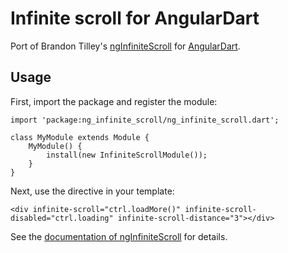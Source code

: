 # Infinite scroll for AngularDart

Port of Brandon Tilley's [ngInfiniteScroll](http://binarymuse.github.io/ngInfiniteScroll)
for [AngularDart](http://pub.dartlang.org/packages/angular).

## Usage

First, import the package and register the module:

    import 'package:ng_infinite_scroll/ng_infinite_scroll.dart';

    class MyModule extends Module {
        MyModule() {
            install(new InfiniteScrollModule());
        }
    }

Next, use the directive in your template:

    <div infinite-scroll="ctrl.loadMore()" infinite-scroll-disabled="ctrl.loading" infinite-scroll-distance="3"></div>

See the [documentation of ngInfiniteScroll](http://binarymuse.github.io/ngInfiniteScroll/documentation.html)
for details.
